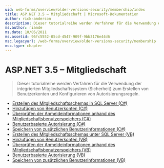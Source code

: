 ```yaml
---
uid: web-forms/overview/older-versions-security/membership/index
title: ASP.NET 3.5 – Mitgliedschaft | Microsoft-Dokumentation
author: rick-anderson
description: Dieser tutorialreihe werden Verfahren für die Verwendung der integrierten Mitgliedschaftssystem (Sicherheit) zum Erstellen von Benutzerkonten und Konfigurieren von Autorisierungsregeln.
ms.author: riande
ms.date: 10/05/2011
ms.assetid: 96fc5552-05cd-4547-909f-9bb3176e44d6
msc.legacyurl: /web-forms/overview/older-versions-security/membership
msc.type: chapter
---
```

<a name="aspnet-35---membership"></a>ASP.NET 3.5 – Mitgliedschaft
====================
> Dieser tutorialreihe werden Verfahren für die Verwendung der integrierten Mitgliedschaftssystem (Sicherheit) zum Erstellen von Benutzerkonten und Konfigurieren von Autorisierungsregeln.


- [Erstellen des Mitgliedschaftsschemas in SQL Server (C#)](creating-the-membership-schema-in-sql-server-cs.md)
- [Hinzufügen von Benutzerkonten (C#)](creating-user-accounts-cs.md)
- [Überprüfen der Anmeldeinformationen anhand des Mitgliedschaftsbenutzerspeichers (C#)](validating-user-credentials-against-the-membership-user-store-cs.md)
- [Benutzerbasierte Autorisierung (C#)](user-based-authorization-cs.md)
- [Speichern von zusätzlichen Benutzerinformationen (C#)](storing-additional-user-information-cs.md)
- [Erstellen des Mitgliedschaftsschemas unter SQL Server (VB)](creating-the-membership-schema-in-sql-server-vb.md)
- [Hinzufügen von Benutzerkonten (VB)](creating-user-accounts-vb.md)
- [Überprüfen der Anmeldeinformationen anhand des Mitgliedschaftsbenutzerspeichers (VB)](validating-user-credentials-against-the-membership-user-store-vb.md)
- [Benutzerbasierte Autorisierung (VB)](user-based-authorization-vb.md)
- [Speichern von zusätzlichen Benutzerinformationen (VB)](storing-additional-user-information-vb.md)
